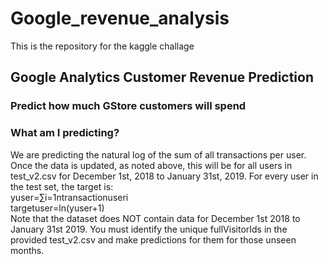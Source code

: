 # Google_revenue_analysis

This is the repository for the kaggle challage<br />
## Google Analytics Customer Revenue Prediction<br />
### Predict how much GStore customers will spend<br />


### What am I predicting?<br />
We are predicting the natural log of the sum of all transactions per user. Once the data is updated, as noted above, this will be for all users in test_v2.csv for December 1st, 2018 to January 31st, 2019. For every user in the test set, the target is:<br />
yuser=∑i=1ntransactionuseri<br />
targetuser=ln(yuser+1)<br />
Note that the dataset does NOT contain data for December 1st 2018 to January 31st 2019. You must identify the unique fullVisitorIds in the provided test_v2.csv and make predictions for them for those unseen months.<br />

